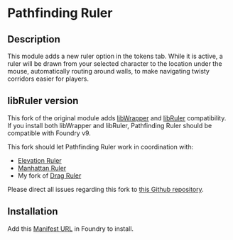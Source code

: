 # Pathfinding Ruler

## Description

This module adds a new ruler option in the tokens tab. While it is active, a ruler will be drawn from your selected character to the location under the mouse, automatically routing around walls, to make navigating twisty corridors easier for players.

## libRuler version

This fork of the original module adds [libWrapper](https://github.com/ruipin/fvtt-lib-wrapper) and [libRuler](https://github.com/caewok/fvtt-lib-ruler) compatibility. If you install both libWrapper and libRuler, Pathfinding Ruler should be compatible with Foundry v9. 

This fork should let Pathfinding Ruler work in coordination with:
- [Elevation Ruler](https://github.com/caewok/fvtt-elevation-ruler)
- [Manhattan Ruler](https://github.com/caewok/fvtt-manhattan-ruler)
- My fork of [Drag Ruler](https://github.com/caewok/fvtt-drag-ruler)

Please direct all issues regarding this fork to [this Github repository](https://github.com/caewok/foundry-vtt-pathfinding-ruler/issues).

## Installation

Add this [Manifest URL](https://github.com/caewok/foundry-vtt-pathfinding-ruler/releases/latest/download/module.json) in Foundry to install.
